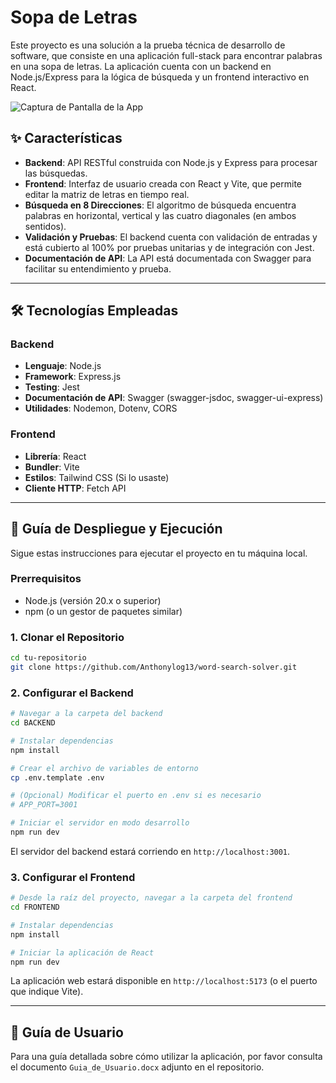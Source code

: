 # Sopa de Letras

Este proyecto es una solución a la prueba técnica de desarrollo de software, que consiste en una aplicación full-stack para encontrar palabras en una sopa de letras. La aplicación cuenta con un backend en Node.js/Express para la lógica de búsqueda y un frontend interactivo en React.

![Captura de Pantalla de la App](URL_DE_LA_IMAGEN_DE_TU_APP_TERMINADA)

## ✨ Características

* **Backend**: API RESTful construida con Node.js y Express para procesar las búsquedas.
* **Frontend**: Interfaz de usuario creada con React y Vite, que permite editar la matriz de letras en tiempo real.
* **Búsqueda en 8 Direcciones**: El algoritmo de búsqueda encuentra palabras en horizontal, vertical y las cuatro diagonales (en ambos sentidos).
* **Validación y Pruebas**: El backend cuenta con validación de entradas y está cubierto al 100% por pruebas unitarias y de integración con Jest.
* **Documentación de API**: La API está documentada con Swagger para facilitar su entendimiento y prueba.

---

## 🛠️ Tecnologías Empleadas

### Backend
* **Lenguaje**: Node.js
* **Framework**: Express.js
* **Testing**: Jest
* **Documentación de API**: Swagger (swagger-jsdoc, swagger-ui-express)
* **Utilidades**: Nodemon, Dotenv, CORS

### Frontend
* **Librería**: React
* **Bundler**: Vite
* **Estilos**: Tailwind CSS (Si lo usaste)
* **Cliente HTTP**: Fetch API

---

## 🚀 Guía de Despliegue y Ejecución

Sigue estas instrucciones para ejecutar el proyecto en tu máquina local.

### Prerrequisitos
* Node.js (versión 20.x o superior)
* npm (o un gestor de paquetes similar)

### 1. Clonar el Repositorio
```bash
cd tu-repositorio
git clone https://github.com/Anthonylog13/word-search-solver.git
```

### 2. Configurar el Backend
```bash
# Navegar a la carpeta del backend
cd BACKEND

# Instalar dependencias
npm install

# Crear el archivo de variables de entorno
cp .env.template .env

# (Opcional) Modificar el puerto en .env si es necesario
# APP_PORT=3001

# Iniciar el servidor en modo desarrollo
npm run dev
```
El servidor del backend estará corriendo en `http://localhost:3001`.

### 3. Configurar el Frontend
```bash
# Desde la raíz del proyecto, navegar a la carpeta del frontend
cd FRONTEND

# Instalar dependencias
npm install

# Iniciar la aplicación de React
npm run dev
```
La aplicación web estará disponible en `http://localhost:5173` (o el puerto que indique Vite).

---

## 📄 Guía de Usuario

Para una guía detallada sobre cómo utilizar la aplicación, por favor consulta el documento `Guia_de_Usuario.docx` adjunto en el repositorio.
